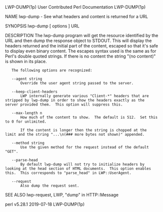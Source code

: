 LWP-DUMP(1p)                                                                         User Contributed Perl Documentation                                                                         LWP-DUMP(1p)

NAME
       lwp-dump - See what headers and content is returned for a URL

SYNOPSIS
       lwp-dump [ options ] URL

DESCRIPTION
       The lwp-dump program will get the resource identified by the URL and then dump the response object to STDOUT.  This will display the headers returned and the initial part of the content, escaped so
       that it's safe to display even binary content.  The escapes syntax used is the same as for Perl's double quoted strings.  If there is no content the string "(no content)" is shown in its place.

       The following options are recognized:

       --agent string
           Override the user agent string passed to the server.

       --keep-client-headers
           LWP internally generate various "Client-*" headers that are stripped by lwp-dump in order to show the headers exactly as the server provided them.  This option will suppress this.

       --max-length n
           How much of the content to show.  The default is 512.  Set this to 0 for unlimited.

           If the content is longer then the string is chopped at the limit and the string "...\n(### more bytes not shown)" appended.

       --method string
           Use the given method for the request instead of the default "GET".

       --parse-head
           By default lwp-dump will not try to initialize headers by looking at the head section of HTML documents.  This option enables this.  This corresponds to "parse_head" in LWP::UserAgent.

       --request
           Also dump the request sent.

SEE ALSO
       lwp-request, LWP, "dump" in HTTP::Message

perl v5.28.1                                                                                      2019-07-18                                                                                     LWP-DUMP(1p)
